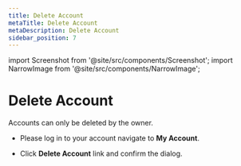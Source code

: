 ```yaml
---
title: Delete Account
metaTitle: Delete Account
metaDescription: Delete Account
sidebar_position: 7
---
```


import Screenshot from '@site/src/components/Screenshot';
import NarrowImage from '@site/src/components/NarrowImage';

# Delete Account

Accounts can only be deleted by the owner. 

- Please log in to your account navigate to **My Account**. 
<Screenshot url='https://cdn.appcircle.io/docs/assets/myaccount-delete1.png' />


- Click **Delete Account** link and confirm the dialog.

<NarrowImage src="https://cdn.appcircle.io/docs/assets/myaccount-delete2.png" />
